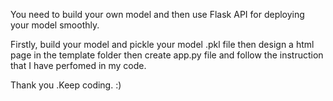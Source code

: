 You need to build your own model and then use Flask API for deploying your model smoothly.


Firstly, build your model and pickle your model .pkl file then design a html page in the template folder then create app.py file and follow the instruction that I have perfomed in my code. 

Thank you .Keep coding. :)
